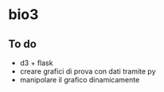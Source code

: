 bio3
====
To do
-----
- d3 + flask
- creare grafici di prova con dati tramite py
- manipolare il grafico dinamicamente
